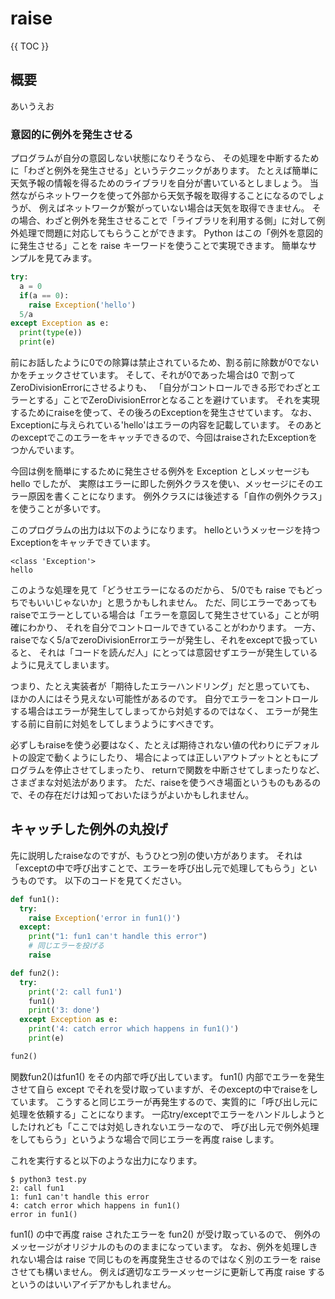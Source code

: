 # raise

{{ TOC }}

## 概要

あいうえお

### 意図的に例外を発生させる

プログラムが自分の意図しない状態になりそうなら、
その処理を中断するために「わざと例外を発生させる」というテクニックがあります。
たとえば簡単に天気予報の情報を得るためのライブラリを自分が書いているとしましょう。
当然ながらネットワークを使って外部から天気予報を取得することになるのでしょうが、
例えばネットワークが繋がっていない場合は天気を取得できません。
その場合、わざと例外を発生させることで「ライブラリを利用する側」に対して例外処理で問題に対応してもらうことができます。
Python はこの「例外を意図的に発生させる」ことを raise キーワードを使うことで実現できます。
簡単なサンプルを見てみます。

```python
try:
  a = 0
  if(a == 0):
    raise Exception('hello')
  5/a
except Exception as e:
  print(type(e))
  print(e)
```

前にお話したように0での除算は禁止されているため、割る前に除数が0でないかをチェックさせています。
そして、それが0であった場合は0 で割ってZeroDivisionErrorにさせるよりも、
「自分がコントロールできる形でわざとエラーとする」ことでZeroDivisionErrorとなることを避けています。
それを実現するためにraiseを使って、その後ろのExceptionを発生させています。
なお、Exceptionに与えられている'hello'はエラーの内容を記載しています。
そのあとのexceptでこのエラーをキャッチできるので、今回はraiseされたExceptionをつかんでいます。

今回は例を簡単にするために発生させる例外を Exception としメッセージも hello でしたが、
実際はエラーに即した例外クラスを使い、メッセージにそのエラー原因を書くことになります。
例外クラスには後述する「自作の例外クラス」を使うことが多いです。

このプログラムの出力は以下のようになります。
helloというメッセージを持つExceptionをキャッチできています。

```
<class 'Exception'>
hello
```

このような処理を見て「どうせエラーになるのだから、
5/0でも raise でもどっちでもいいじゃないか」と思うかもしれません。
ただ、同じエラーであってもraiseでエラーとしている場合は「エラーを意図して発生させている」ことが明確にわかり、
それを自分でコントロールできていることがわかります。
一方、raiseでなく5/aでzeroDivisionErrorエラーが発生し、それをexceptで扱っていると、
それは「コードを読んだ人」にとっては意図せずエラーが発生しているように見えてしまいます。

つまり、たとえ実装者が「期待したエラーハンドリング」だと思っていても、
ほかの人にはそう見えない可能性があるのです。
自分でエラーをコントロールする場合はエラーが発生してしまってから対処するのではなく、
エラーが発生する前に自前に対処をしてしまうようにすべきです。

必ずしもraiseを使う必要はなく、たとえば期待されない値の代わりにデフォルトの設定で動くようにしたり、
場合によっては正しいアウトプットとともにプログラムを停止させてしまったり、
returnで関数を中断させてしまったりなど、さまざまな対処法があります。
ただ、raiseを使うべき場面というものもあるので、その存在だけは知っておいたほうがよいかもしれません。


## キャッチした例外の丸投げ

先に説明したraiseなのですが、もうひとつ別の使い方があります。
それは「exceptの中で呼び出すことで、エラーを呼び出し元で処理してもらう」というものです。
以下のコードを見てください。

```python
def fun1():
  try:
    raise Exception('error in fun1()')
  except:
    print("1: fun1 can't handle this error")
    # 同じエラーを投げる
    raise

def fun2():
  try:
    print('2: call fun1')
    fun1()
    print('3: done')
  except Exception as e:
    print('4: catch error which happens in fun1()')
    print(e)

fun2()
```

関数fun2()はfun1() をその内部で呼び出しています。
fun1() 内部でエラーを発生させて自ら except でそれを受け取っていますが、そのexceptの中でraiseをしています。
こうすると同じエラーが再発生するので、実質的に「呼び出し元に処理を依頼する」ことになります。
一応try/exceptでエラーをハンドルしようとしたけれども「ここでは対処しきれないエラーなので、
呼び出し元で例外処理をしてもらう」というような場合で同じエラーを再度 raise します。

これを実行すると以下のような出力になります。

```
$ python3 test.py
2: call fun1
1: fun1 can't handle this error
4: catch error which happens in fun1()
error in fun1()
```

fun1() の中で再度 raise されたエラーを fun2() が受け取っているので、
例外のメッセージがオリジナルのもののままになっています。
なお、例外を処理しきれない場合は raise で同じものを再度発生させるのではなく別のエラーを raise させても構いません。
例えば適切なエラーメッセージに更新して再度 raise するというのはいいアイデアかもしれません。
